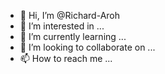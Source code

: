 - 👋 Hi, I’m @Richard-Aroh
- 👀 I’m interested in ...
- 🌱 I’m currently learning ...
- 💞️ I’m looking to collaborate on ...
- 📫 How to reach me ...

<!---
Richard-Aroh/Richard-Aroh is a ✨ special ✨ repository because its `README.md` (this file) appears on your GitHub profile.
You can click the Preview link to take a look at your changes.
--->
